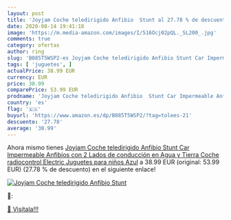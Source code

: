 ```yaml
---
layout: post
title: 'Joyjam Coche teledirigido Anfibio  Stunt al 27.78 % de descuento'
date: 2020-08-14 19:41:18
image: 'https://m.media-amazon.com/images/I/516Ocj02pQL._SL200_.jpg'
comments: true
category: ofertas
author: ring
slug: 'B085T5WSP2-es Joyjam Coche teledirigido Anfibio Stunt Car Impermeable...'
tags: [ 'juguetes', ]
actualPrice: 38.99 EUR
currency: EUR
price: 38.99
comparePrice: 53.99 EUR
prodname: 'Joyjam Coche teledirigido Anfibio  Stunt Car Impermeable Anfibios con 2 Lados de conducción en Agua y Tierra Coche radiocontrol Electric Juguetes para niños Azul'
country: 'es'
flag: '🇪🇸'
buyurl: 'https://www.amazon.es/dp/B085T5WSP2/?tag=tolees-21'
descuento: '27.78'
average: '38.99'
---
```


Ahora mismo tienes [Joyjam Coche teledirigido Anfibio  Stunt Car Impermeable Anfibios con 2 Lados de conducción en Agua y Tierra Coche radiocontrol Electric Juguetes para niños Azul](https://www.amazon.es/dp/B085T5WSP2/?tag=tolees-21) a 38.99 EUR (original: 53.99 EUR) (27.78 %  de descuento) en el siguiente enlace!

[![Joyjam Coche teledirigido Anfibio  Stunt](https://m.media-amazon.com/images/I/516Ocj02pQL._SL200_.jpg)](https://www.amazon.es/dp/B085T5WSP2/?tag=tolees-21)

🔎:


[🛒 Visítala!!!](https://www.amazon.es/dp/B085T5WSP2/?tag=tolees-21)
